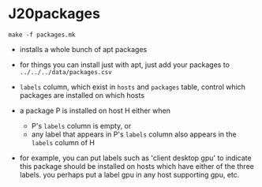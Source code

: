 # J20packages

```
make -f packages.mk
```

* installs a whole bunch of apt packages

* for things you can install just with apt, just add your packages to `../../../data/packages.csv`
* `labels` column, which exist in `hosts` and `packages` table, control which packages are installed on which hosts
* a package P is installed on host H either when
  * P's `labels` column is empty, or
  * any label that appears in P's `labels` column also appears in the `labels` column of H
* for example, you can put labels such as 'client desktop gpu' to indicate this package should be installed on hosts which have either of the three labels. you perhaps put a label gpu in any host supporting gpu, etc.